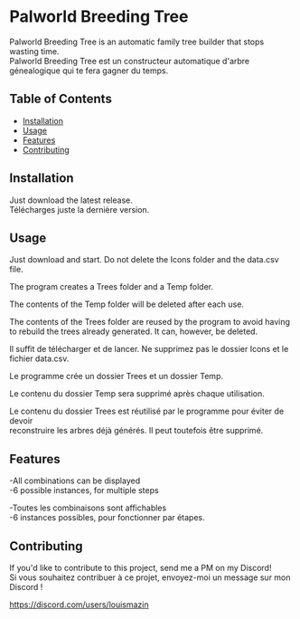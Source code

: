 # Palworld Breeding Tree

Palworld Breeding Tree is an automatic family tree builder that stops wasting time.\
Palworld Breeding Tree est un constructeur automatique d'arbre génealogique qui te fera gagner du temps.

## Table of Contents

- [Installation](#installation)
- [Usage](#usage)
- [Features](#features)
- [Contributing](#contributing)

## Installation

Just download the latest release.\
Télécharges juste la dernière version.

## Usage

Just download and start. Do not delete the Icons folder and the data.csv file.

The program creates a Trees folder and a Temp folder.

The contents of the Temp folder will be deleted after each use.

The contents of the Trees folder are reused by the program to avoid having\
to rebuild the trees already generated. It can, however, be deleted.


Il suffit de télécharger et de lancer. Ne supprimez pas le dossier Icons et le fichier data.csv.

Le programme crée un dossier Trees et un dossier Temp.

Le contenu du dossier Temp sera supprimé après chaque utilisation.

Le contenu du dossier Trees est réutilisé par le programme pour éviter de devoir\
reconstruire les arbres déjà générés. Il peut toutefois être supprimé.

## Features

-All combinations can be displayed\
-6 possible instances, for multiple steps

-Toutes les combinaisons sont affichables\
-6 instances possibles, pour fonctionner par étapes.

## Contributing

If you'd like to contribute to this project, send me a PM on my Discord!\
Si vous souhaitez contribuer à ce projet, envoyez-moi un message sur mon Discord !

https://discord.com/users/louismazin

